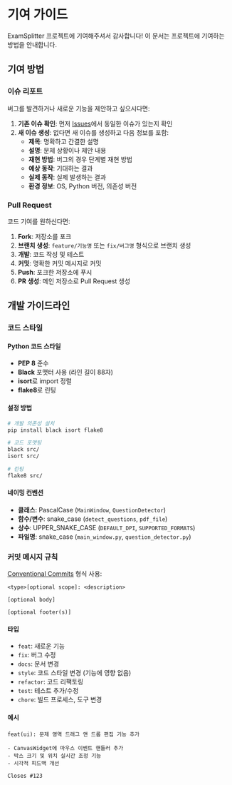 # 기여 가이드

ExamSplitter 프로젝트에 기여해주셔서 감사합니다! 이 문서는 프로젝트에 기여하는 방법을 안내합니다.

## 기여 방법

### 이슈 리포트

버그를 발견하거나 새로운 기능을 제안하고 싶으시다면:

1. **기존 이슈 확인**: 먼저 [Issues](https://github.com/d3vksy/ExamSplitter/issues)에서 동일한 이슈가 있는지 확인
2. **새 이슈 생성**: 없다면 새 이슈를 생성하고 다음 정보를 포함:
   - **제목**: 명확하고 간결한 설명
   - **설명**: 문제 상황이나 제안 내용
   - **재현 방법**: 버그의 경우 단계별 재현 방법
   - **예상 동작**: 기대하는 결과
   - **실제 동작**: 실제 발생하는 결과
   - **환경 정보**: OS, Python 버전, 의존성 버전

### Pull Request

코드 기여를 원하신다면:

1. **Fork**: 저장소를 포크
2. **브랜치 생성**: `feature/기능명` 또는 `fix/버그명` 형식으로 브랜치 생성
3. **개발**: 코드 작성 및 테스트
4. **커밋**: 명확한 커밋 메시지로 커밋
5. **Push**: 포크한 저장소에 푸시
6. **PR 생성**: 메인 저장소로 Pull Request 생성

## 개발 가이드라인

### 코드 스타일

#### Python 코드 스타일
- **PEP 8** 준수
- **Black** 포맷터 사용 (라인 길이 88자)
- **isort**로 import 정렬
- **flake8**로 린팅

#### 설정 방법
```bash
# 개발 의존성 설치
pip install black isort flake8

# 코드 포맷팅
black src/
isort src/

# 린팅
flake8 src/
```

#### 네이밍 컨벤션
- **클래스**: PascalCase (`MainWindow`, `QuestionDetector`)
- **함수/변수**: snake_case (`detect_questions`, `pdf_file`)
- **상수**: UPPER_SNAKE_CASE (`DEFAULT_DPI`, `SUPPORTED_FORMATS`)
- **파일명**: snake_case (`main_window.py`, `question_detector.py`)

### 커밋 메시지 규칙

[Conventional Commits](https://www.conventionalcommits.org/) 형식 사용:

```
<type>[optional scope]: <description>

[optional body]

[optional footer(s)]
```

#### 타입
- `feat`: 새로운 기능
- `fix`: 버그 수정
- `docs`: 문서 변경
- `style`: 코드 스타일 변경 (기능에 영향 없음)
- `refactor`: 코드 리팩토링
- `test`: 테스트 추가/수정
- `chore`: 빌드 프로세스, 도구 변경

#### 예시
```
feat(ui): 문제 영역 드래그 앤 드롭 편집 기능 추가

- CanvasWidget에 마우스 이벤트 핸들러 추가
- 박스 크기 및 위치 실시간 조정 기능
- 시각적 피드백 개선

Closes #123
```







 
